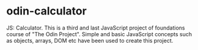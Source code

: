# odin-calculator
JS: Calculator. This is a third and last JavaScript project of foundations course of "The Odin Project". Simple and basic JavaScript concepts such as objects, arrays, DOM etc have been used to create this project.
